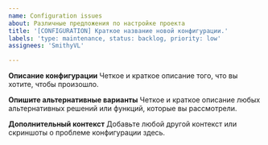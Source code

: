 ```yaml
---
name: Configuration issues
about: Различные предложения по настройке проекта
title: '[CONFIGURATION] Краткое название новой конфигурации.'
labels: 'type: maintenance, status: backlog, priority: low'
assignees: 'SmithyVL'

---
```


**Описание конфигурации**
Четкое и краткое описание того, что вы хотите, чтобы произошло.

**Опишите альтернативные варианты**
Четкое и краткое описание любых альтернативных решений или функций, которые вы рассмотрели.

**Дополнительный контекст**
Добавьте любой другой контекст или скриншоты о проблеме конфигурации здесь.